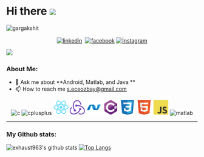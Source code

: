 # Hi there <img src="https://github.com/TheDudeThatCode/TheDudeThatCode/blob/master/Assets/Hi.gif" width="20px">
<p align="left"> <img src="https://komarev.com/ghpvc/?username=seleneceozbay" alt="gargakshit" /> </p>
<p align="center">
<a href="https://linkedin.com/in/selen" target="blank"><img align="center" src="https://cdn.jsdelivr.net/npm/simple-icons@3.0.1/icons/linkedin.svg" alt="linkedin" height="20" width="20" /></a>&nbsp;
<a href="https://www.facebook.com/selen" target="blank"><img align="center" src="https://cdn.jsdelivr.net/npm/simple-icons@3.0.1/icons/facebook.svg" alt="facebook" height="20" width="20" /></a>
<a href="https://www.instagram.com/selen"><img align="center" alt="İnstagram" width="22px" src="https://cdn.jsdelivr.net/npm/simple-icons@3.0.1/icons/instagram.svg" /></a>
</p>

![](https://camo.githubusercontent.com/992babdffd8c74a1502de375fbdf7e4d54773242/68747470733a2f2f6d656469612e67697068792e636f6d2f6d656469612f53576f536b4e36447854737a71494b4571762f67697068792e676966)

### About Me:
- 💬 Ask me about **Android, Matlab, and Java **
- 📫 How to reach me s.eceozbay@gmail.com

<p align="center">
<img src="https://devicons.github.io/devicon/devicon.git/icons/c/c-original.svg" alt="c" width="40" height="40"/> 
<img src="https://devicons.github.io/devicon/devicon.git/icons/cplusplus/cplusplus-original.svg" alt="cplusplus" width="40" height="40"/> 
<img src="https://raw.githubusercontent.com/devicons/devicon/master/icons/react/react-original.svg" alt="react" width="40" height="40"/> 
<img src="https://raw.githubusercontent.com/devicons/devicon/master/icons/redux/redux-original.svg" alt="redux" width="40" height="40"/> 
<img src="https://raw.githubusercontent.com/devicons/devicon/master/icons/dot-net/dot-net-original.svg" alt=".NET" width="40" height="40"/> 
<img src="https://raw.githubusercontent.com/devicons/devicon/master/icons/csharp/csharp-original.svg" alt="C#" width="40" height="40"/> 
<img src="https://raw.githubusercontent.com/devicons/devicon/master/icons/css3/css3-original.svg" alt="css3" width="40" height="40"/> 
<img src="https://raw.githubusercontent.com/devicons/devicon/master/icons/html5/html5-original.svg" alt="html5" width="40" height="40"/> 
<img src="https://raw.githubusercontent.com/devicons/devicon/master/icons/javascript/javascript-original.svg" alt="js" width="40" height="40"/> 
<img src="https://upload.wikimedia.org/wikipedia/commons/thumb/2/21/Matlab_Logo.png/667px-Matlab_Logo.png" alt="matlab" width="40" height="40"/> 
</p>

---
### My Github stats:
![exhaust963's github stats](https://github-readme-stats.vercel.app/api?username=seleneceozbay&show_icons=true&title_color=ffc857&icon_color=8ac926&text_color=daf7dc&bg_color=151515&hide=["stars"])
[![Top Langs](https://github-readme-stats.vercel.app/api/top-langs/?username=exhaust963&layout=compact&text_color=daf7dc&bg_color=151515)](https://github.com/seleneceozbay/github-readme-stats)
